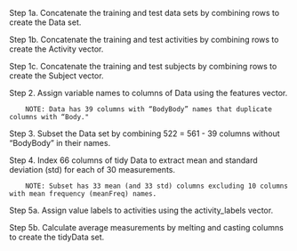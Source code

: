 Step 1a. Concatenate the training and test data sets by combining rows to create the Data set.

Step 1b. Concatenate the training and test activities by combining rows to create the Activity vector.

Step 1c. Concatenate the training and test subjects by combining rows to create the Subject vector.

Step 2. Assign variable names to columns of Data using the features vector. 

        NOTE: Data has 39 columns with “BodyBody” names that duplicate columns with “Body."
  
Step 3. Subset the Data set by combining 522 = 561 - 39 columns without “BodyBody” in their names.	

Step 4. Index 66 columns of tidy Data to extract mean and standard deviation (std) for each of 30 measurements.

        NOTE: Subset has 33 mean (and 33 std) columns excluding 10 columns with mean frequency (meanFreq) names. 

Step 5a. Assign value labels to activities using the activity_labels vector.

Step 5b. Calculate average measurements by melting and casting columns to create the tidyData set.

